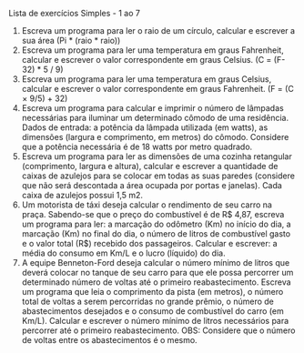 Lista de exercícios Simples - 1 ao 7 

1) Escreva um programa para ler o raio de um círculo, calcular e escrever a sua área (Pi * (raio * raio)) 
2) Escreva um programa para ler uma temperatura em graus Fahrenheit, calcular e escrever o valor correspondente em graus Celsius. (C = (F-32) * 5 / 9) 
3) Escreva um programa para ler uma temperatura em graus Celsius, calcular e escrever o valor correspondente em graus Fahrenheit.  (F = (C × 9/5) + 32)
4) Escreva um programa para calcular e imprimir o número de lâmpadas necessárias para iluminar um determinado cômodo de uma residência. Dados de entrada: a potência da lâmpada utilizada (em watts), as dimensões (largura e comprimento, em metros) do cômodo. Considere que a potência necessária é de 18 watts por metro quadrado. 
5) Escreva um programa para ler as dimensões de uma cozinha retangular (comprimento, largura e altura), calcular e escrever a quantidade de caixas de azulejos para se colocar em todas as suas paredes (considere que não será descontada a área ocupada por portas e janelas). Cada caixa de azulejos possui 1,5 m2. 
6) Um motorista de táxi deseja calcular o rendimento de seu carro na praça. Sabendo-se que o preço do combustível é de R$ 4,87, escreva um programa para ler: a marcação do odômetro (Km) no início do dia, a marcação (Km) no final do dia, o número de litros de combustível gasto e o valor total (R$) recebido dos passageiros. Calcular e escrever: a média do consumo em Km/L e o lucro (líquido) do dia. 
7) A equipe Benneton-Ford deseja calcular o número mínimo de litros que deverá colocar no tanque de seu carro para que ele possa percorrer um determinado número de voltas até o primeiro reabastecimento. Escreva um programa que leia o comprimento da pista (em metros), o número total de voltas a serem percorridas no grande prêmio, o número de abastecimentos desejados e o consumo de combustível do carro (em Km/L). Calcular e escrever o número mínimo de litros necessários para percorrer até o primeiro reabastecimento. OBS: Considere que o número de voltas entre os abastecimentos é o mesmo.
